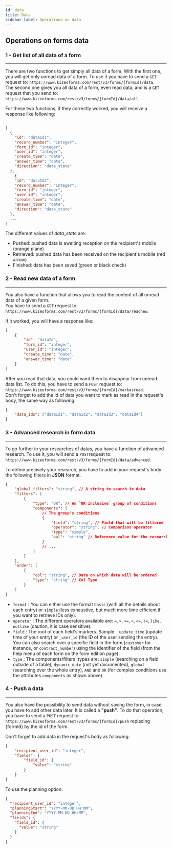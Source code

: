 ```yaml
---
id: data
title: Data
sidebar_label: Operations on data
---
```


## Operations on forms data

### 1 - Get list of all data of a form

---

There are two functions to get simply all data of a form.
With the first one, you will get only unread data of a form. To use it you have to send a `GET` request to: `https://www.kizeoforms.com/rest/v3/forms/{formId}/data`.  
The second one gives you all data of a form, even read data, and is a `GET` request that you send to: `https://www.kizeoforms.com/rest/v3/forms/{formId}/data/all`.

For these two functions, if they correctly worked, you will receive a response like following:

```json

[
  {
    "id": "dataId1",
    "record_number": "integer",
    "form_id": "integer",
    "user_id": "integer",
    "create_time": "date",
    "answer_time": "date",
    "direction": "data_state"
  },
    {
    "id": "dataId2",
    "record_number": "integer",
    "form_id": "integer",
    "user_id": "integer",
    "create_time": "date",
    "answer_time": "date",
    "direction": "data_state"
  },
  ...
]

```

The different values of _data_state_ are:

-   Pushed: pushed data is awaiting reception on the recipient's mobile (orange plane)
-   Retrieved: pushed data has been received on the recipient's mobile (red arrow)
-   Finished: data has been saved (green or black check)

### 2 - Read new data of a form

---

You also have a function that allows you to read the content of all unread data of a given form.  
You have to send a `GET` request to: `https://www.kizeoforms.com/rest/v3/forms/{formId}/data/readnew`.

If it worked, you will have a response like:

```json
[
    {
        "id": "dataId",
        "form_id": "integer",
        "user_id": "integer",
        "create_time": "date",
        "answer_time": "date"
    }
]
```

After you read that data, you could want them to disappear from unread data list. To do this, you have to send a `POST` request to: `https://www.kizeoforms.com/rest/v3/forms/{formId}/markasread`.  
Don't forget to add the id of data you want to mark as read in the request's body, the same way as following:

```json
{
    "data_ids": ["dataId1", "dataId2", "dataId3", "dataId4"]
}
```

### 3 - Advanced research in form data

---

To go further in your researches of datas, you have a function of advanced research.
To use it, you will send a `POST`request to: `https://www.kizeoforms.com/rest/v3/forms/{formId}/data/advanced`.

To define precisely your research, you have to add in your request's body the following filters in **JSON** format.

```json
{
    "global_filters": "string", // A string to search in data
    "filters": [
        {
            "type": "OR", // An `OR inclusive` group of conditions
            "components": [
                // The group's conditions
                {
                    "field": "string", // Field that will be filtered
                    "operator": "string", // Comparison operator
                    "type": "simple",
                    "val": "string" // Reference value for the research
                }
                // ...
            ]
        }
    ],
    "order": [
        {
            "col": "string", // Data on which data will be ordered
            "type": "string" // Col Type
        }
    ]
}
```

-   `format` : You can either use the format `basic` (with all the details about each entry) or `simple` (less exhaustive, but much more time efficient if you want to retrieve IDs only).
-   `operator` : The different operators available are: `=`, `>`, `>=`, `<`, `<=`, `!=`, `like`, `notlike` (caution, it is case sensitive).
-   `field` : The root of each field's markers. Sample: `_update_time` (update time of your entry) or `_user_id` (the ID of the user sending the entry). You can also search over a specific field in the form (`customer` for instance, or `contract_number`) using the identifier of the field (from the help menu of each form on the form edition page).
-   `type` : The components/filters' types are: `simple` (searching on a field outside of a table), `dynamic_date` (not yet documented), `global` (searching over the whole entry), `AND` and `OR` (for complex conditions use the attributes `components` as shown above).

### 4 - Push a data

---

You also have the possibility to send data without saving the form, in case you have to add other data later. It is called a **"push"**.
To do that operation, you have to send a `POST` request to: `https://www.kizeoforms.com/rest/v3/forms/{formId}/push` replacing {formId} by the id of the form.

Don't forget to add data in the request's body as following:

```json
{
    "recipient_user_id": "integer",
    "fields": {
        "field_id": {
            "value": "string"
        }
    }
}
```
To use the planning option:

```json
{
  "recipient_user_id": "integer",
  "planningStart": "YYYY-MM-DD HH:MM",
  "planningEnd": "YYYY-MM-DD HH:MM",
  "fields": {
    "field_id": {
      "value": "string"
    }
  }
}
```